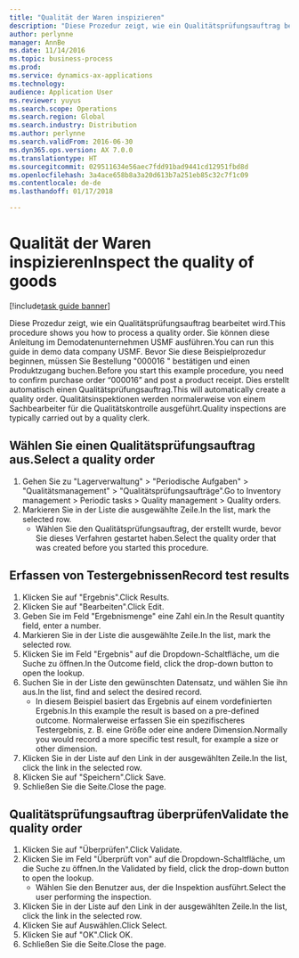 ```yaml
---
title: "Qualität der Waren inspizieren"
description: "Diese Prozedur zeigt, wie ein Qualitätsprüfungsauftrag bearbeitet wird."
author: perlynne
manager: AnnBe
ms.date: 11/14/2016
ms.topic: business-process
ms.prod: 
ms.service: dynamics-ax-applications
ms.technology: 
audience: Application User
ms.reviewer: yuyus
ms.search.scope: Operations
ms.search.region: Global
ms.search.industry: Distribution
ms.author: perlynne
ms.search.validFrom: 2016-06-30
ms.dyn365.ops.version: AX 7.0.0
ms.translationtype: HT
ms.sourcegitcommit: 029511634e56aec7fdd91bad9441cd12951fbd8d
ms.openlocfilehash: 3a4ace658b8a3a20d613b7a251eb85c32c7f1c09
ms.contentlocale: de-de
ms.lasthandoff: 01/17/2018

---
```

# <a name="inspect-the-quality-of-goods"></a><span data-ttu-id="5ef99-103">Qualität der Waren inspizieren</span><span class="sxs-lookup"><span data-stu-id="5ef99-103">Inspect the quality of goods</span></span>

[!include[task guide banner](../../includes/task-guide-banner.md)]

<span data-ttu-id="5ef99-104">Diese Prozedur zeigt, wie ein Qualitätsprüfungsauftrag bearbeitet wird.</span><span class="sxs-lookup"><span data-stu-id="5ef99-104">This procedure shows you how to process a quality order.</span></span> <span data-ttu-id="5ef99-105">Sie können diese Anleitung im Demodatenunternehmen USMF ausführen.</span><span class="sxs-lookup"><span data-stu-id="5ef99-105">You can run this guide in demo data company USMF.</span></span> <span data-ttu-id="5ef99-106">Bevor Sie diese Beispielprozedur beginnen, müssen Sie Bestellung "000016 " bestätigen und einen Produktzugang buchen.</span><span class="sxs-lookup"><span data-stu-id="5ef99-106">Before you start this example procedure, you need to confirm purchase order “000016” and post a product receipt.</span></span> <span data-ttu-id="5ef99-107">Dies erstellt automatisch einen Qualitätsprüfungsauftrag.</span><span class="sxs-lookup"><span data-stu-id="5ef99-107">This will automatically create a quality order.</span></span> <span data-ttu-id="5ef99-108">Qualitätsinspektionen werden normalerweise von einem Sachbearbeiter für die Qualitätskontrolle ausgeführt.</span><span class="sxs-lookup"><span data-stu-id="5ef99-108">Quality inspections are typically carried out by a quality clerk.</span></span>


## <a name="select-a-quality-order"></a><span data-ttu-id="5ef99-109">Wählen Sie einen Qualitätsprüfungsauftrag aus.</span><span class="sxs-lookup"><span data-stu-id="5ef99-109">Select a quality order</span></span>
1. <span data-ttu-id="5ef99-110">Gehen Sie zu "Lagerverwaltung" > "Periodische Aufgaben" > "Qualitätsmanagement" > "Qualitätsprüfungsaufträge".</span><span class="sxs-lookup"><span data-stu-id="5ef99-110">Go to Inventory management > Periodic tasks > Quality management > Quality orders.</span></span>
2. <span data-ttu-id="5ef99-111">Markieren Sie in der Liste die ausgewählte Zeile.</span><span class="sxs-lookup"><span data-stu-id="5ef99-111">In the list, mark the selected row.</span></span>
    * <span data-ttu-id="5ef99-112">Wählen Sie den Qualitätsprüfungsauftrag, der erstellt wurde, bevor Sie dieses Verfahren gestartet haben.</span><span class="sxs-lookup"><span data-stu-id="5ef99-112">Select the quality order that was created before you started this procedure.</span></span>  

## <a name="record-test-results"></a><span data-ttu-id="5ef99-113">Erfassen von Testergebnissen</span><span class="sxs-lookup"><span data-stu-id="5ef99-113">Record test results</span></span>
1. <span data-ttu-id="5ef99-114">Klicken Sie auf "Ergebnis".</span><span class="sxs-lookup"><span data-stu-id="5ef99-114">Click Results.</span></span>
2. <span data-ttu-id="5ef99-115">Klicken Sie auf "Bearbeiten".</span><span class="sxs-lookup"><span data-stu-id="5ef99-115">Click Edit.</span></span>
3. <span data-ttu-id="5ef99-116">Geben Sie im Feld "Ergebnismenge" eine Zahl ein.</span><span class="sxs-lookup"><span data-stu-id="5ef99-116">In the Result quantity field, enter a number.</span></span>
4. <span data-ttu-id="5ef99-117">Markieren Sie in der Liste die ausgewählte Zeile.</span><span class="sxs-lookup"><span data-stu-id="5ef99-117">In the list, mark the selected row.</span></span>
5. <span data-ttu-id="5ef99-118">Klicken Sie im Feld "Ergebnis" auf die Dropdown-Schaltfläche, um die Suche zu öffnen.</span><span class="sxs-lookup"><span data-stu-id="5ef99-118">In the Outcome field, click the drop-down button to open the lookup.</span></span>
6. <span data-ttu-id="5ef99-119">Suchen Sie in der Liste den gewünschten Datensatz, und wählen Sie ihn aus.</span><span class="sxs-lookup"><span data-stu-id="5ef99-119">In the list, find and select the desired record.</span></span>
    * <span data-ttu-id="5ef99-120">In diesem Beispiel basiert das Ergebnis auf einem vordefinierten Ergebnis.</span><span class="sxs-lookup"><span data-stu-id="5ef99-120">In this example the result is based on a pre-defined outcome.</span></span> <span data-ttu-id="5ef99-121">Normalerweise erfassen Sie ein spezifischeres Testergebnis, z. B. eine Größe oder eine andere Dimension.</span><span class="sxs-lookup"><span data-stu-id="5ef99-121">Normally you would record a more specific test result, for example a size or other dimension.</span></span>  
7. <span data-ttu-id="5ef99-122">Klicken Sie in der Liste auf den Link in der ausgewählten Zeile.</span><span class="sxs-lookup"><span data-stu-id="5ef99-122">In the list, click the link in the selected row.</span></span>
8. <span data-ttu-id="5ef99-123">Klicken Sie auf "Speichern".</span><span class="sxs-lookup"><span data-stu-id="5ef99-123">Click Save.</span></span>
9. <span data-ttu-id="5ef99-124">Schließen Sie die Seite.</span><span class="sxs-lookup"><span data-stu-id="5ef99-124">Close the page.</span></span>

## <a name="validate-the-quality-order"></a><span data-ttu-id="5ef99-125">Qualitätsprüfungsauftrag überprüfen</span><span class="sxs-lookup"><span data-stu-id="5ef99-125">Validate the quality order</span></span>
1. <span data-ttu-id="5ef99-126">Klicken Sie auf "Überprüfen".</span><span class="sxs-lookup"><span data-stu-id="5ef99-126">Click Validate.</span></span>
2. <span data-ttu-id="5ef99-127">Klicken Sie im Feld "Überprüft von" auf die Dropdown-Schaltfläche, um die Suche zu öffnen.</span><span class="sxs-lookup"><span data-stu-id="5ef99-127">In the Validated by field, click the drop-down button to open the lookup.</span></span>
    * <span data-ttu-id="5ef99-128">Wählen Sie den Benutzer aus, der die Inspektion ausführt.</span><span class="sxs-lookup"><span data-stu-id="5ef99-128">Select the user performing the inspection.</span></span>  
3. <span data-ttu-id="5ef99-129">Klicken Sie in der Liste auf den Link in der ausgewählten Zeile.</span><span class="sxs-lookup"><span data-stu-id="5ef99-129">In the list, click the link in the selected row.</span></span>
4. <span data-ttu-id="5ef99-130">Klicken Sie auf Auswählen.</span><span class="sxs-lookup"><span data-stu-id="5ef99-130">Click Select.</span></span>
5. <span data-ttu-id="5ef99-131">Klicken Sie auf "OK".</span><span class="sxs-lookup"><span data-stu-id="5ef99-131">Click OK.</span></span>
6. <span data-ttu-id="5ef99-132">Schließen Sie die Seite.</span><span class="sxs-lookup"><span data-stu-id="5ef99-132">Close the page.</span></span>

